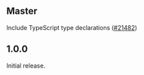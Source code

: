## Master

Include TypeScript type declarations ([#21482](https://github.com/WordPress/gutenberg/pull/21482))

## 1.0.0

Initial release.

